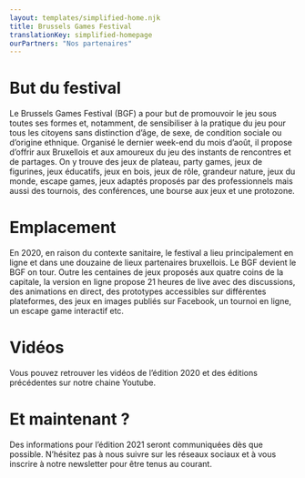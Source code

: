```yaml
---
layout: templates/simplified-home.njk
title: Brussels Games Festival
translationKey: simplified-homepage
ourPartners: "Nos partenaires"
---
```

# But du festival

Le Brussels Games Festival (BGF) a pour but de promouvoir le jeu sous toutes ses formes et, notamment, de sensibiliser à la pratique du jeu pour tous les citoyens sans distinction d’âge, de sexe, de condition sociale ou d’origine ethnique. Organisé le dernier week-end du mois d’août, il propose d’offrir aux Bruxellois et aux amoureux du jeu des instants de rencontres et de partages. On y trouve des jeux de plateau, party games, jeux de figurines, jeux éducatifs, jeux en bois, jeux de rôle, grandeur nature, jeux du monde, escape games, jeux adaptés proposés par des professionnels mais aussi des tournois, des conférences, une bourse aux jeux et une protozone.

# Emplacement

En 2020, en raison du contexte sanitaire, le festival a lieu principalement en ligne et dans une douzaine de lieux partenaires bruxellois. Le BGF devient le BGF on tour. Outre les centaines de jeux proposés aux quatre coins de la capitale, la version en ligne propose 21 heures de live   avec des discussions, des animations en direct, des prototypes accessibles sur différentes plateformes, des jeux en images publiés sur Facebook, un tournoi en ligne, un escape game interactif etc.

# Vidéos

Vous pouvez retrouver les vidéos de l’édition 2020 et des éditions précédentes sur notre chaine Youtube.

# Et maintenant ?

Des informations pour l’édition 2021 seront communiquées dès que possible. N’hésitez pas à nous suivre sur les réseaux sociaux et à vous inscrire à notre newsletter pour être tenus au courant.

